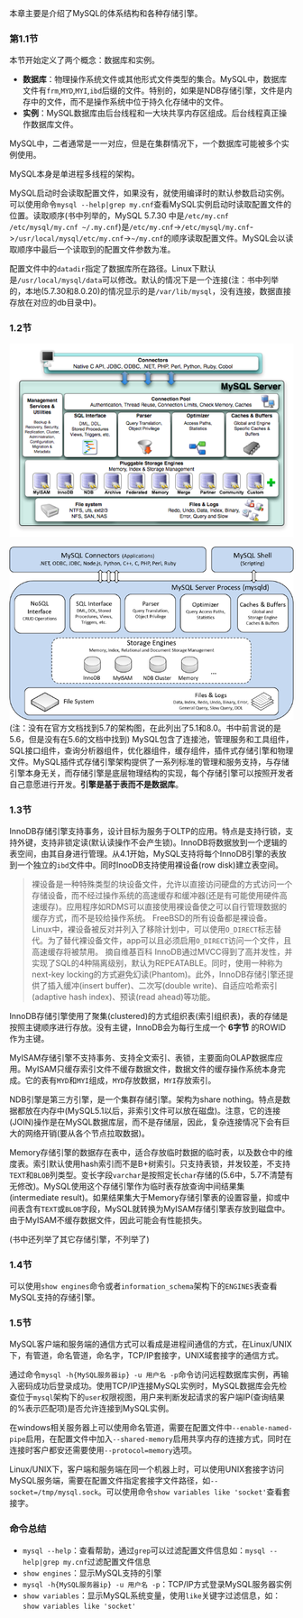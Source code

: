 本章主要是介绍了MySQL的体系结构和各种存储引擎。
### 第1.1节
本节开始定义了两个概念：数据库和实例。
* __数据库__：物理操作系统文件或其他形式文件类型的集合。MySQL中，数据库文件有`frm`,`MYD`,`MYI`,`ibd`后缀的文件。特别的，如果是NDB存储引擎，文件是内存中的文件，而不是操作系统中位于持久化存储中的文件。
* __实例__：MySQL数据库由后台线程和一大块共享内存区组成。后台线程真正操作数据库文件。

MySQL中，二者通常是一一对应，但是在集群情况下，一个数据库可能被多个实例使用。

MySQL本身是单进程多线程的架构。

MySQL启动时会读取配置文件，如果没有，就使用编译时的默认参数启动实例。可以使用命令`mysql --help|grep my.cnf`查看MySQL实例启动时读取配置文件的位置。读取顺序(书中列举的，MySQL 5.7.30 中是`/etc/my.cnf /etc/mysql/my.cnf ~/.my.cnf`)是`/etc/my.cnf`->`/etc/mysql/my.cnf`->`/usr/local/mysql/etc/my.cnf`->`~/my.cnf`的顺序读取配置文件。MySQL会以读取顺序中最后一个读取到的配置文件参数为准。

配置文件中的`datadir`指定了数据库所在路径。Linux下默认是`/usr/local/mysql/data`可以修改。默认的情况下是一个连接(注：书中列举的，本地(5.7.30和8.0.20)的情况显示的是`/var/lib/mysql`，没有连接，数据直接存放在对应的db目录中)。
### 1.2节
![mysql_architecture_5.1.png "5.1架构"](mysql_architecture_5.1.png "5.1架构")

![mysql_architecture_8.0.png "8.0架构"](mysql_architecture_8.0.png "8.0架构")
(注：没有在官方文档找到5.7的架构图，在此列出了5.1和8.0。书中前言说的是5.6，但是没有在5.6的文档中找到)
MySQL包含了连接池，管理服务和工具组件，SQL接口组件，查询分析器组件，优化器组件，缓存组件，插件式存储引擎和物理文件。MySQL插件式存储引擎架构提供了一系列标准的管理和服务支持，与存储引擎本身无关，而存储引擎是底层物理结构的实现，每个存储引擎可以按照开发者自己意愿进行开发。__引擎是基于表而不是数据库__。
### 1.3节
InnoDB存储引擎支持事务，设计目标为服务于OLTP的应用。特点是支持行锁，支持外键，支持非锁定读(默认读操作不会产生锁)。InnoDB将数据放到一个逻辑的表空间，由其自身进行管理。从4.1开始，MySQL支持将每个InnoDB引擎的表放到一个独立的`ibd`文件中。同时InooDB支持使用裸设备(row disk)建立表空间。
>裸设备是一种特殊类型的块设备文件，允许以直接访问硬盘的方式访问一个存储设备，而不经过操作系统的高速缓存和缓冲器(还是有可能使用硬件高速缓存)。应用程序如RDMS可以直接使用裸设备使之可以自行管理数据的缓存方式，而不是较给操作系统。
>FreeBSD的所有设备都是裸设备。
>Linux中，裸设备被反对并列入了移除计划中，可以使用`O_DIRECT`标志替代。为了替代裸设备文件，app可以且必须启用`O_DIRECT`访问一个文件，且高速缓存将被禁用。
>摘自维基百科
InnoDB通过MVCC得到了高并发性，并实现了SQL的4种隔离级别，默认为REPEATABLE。同时，使用一种称为next-key locking的方式避免幻读(Phantom)。此外，InnoDB存储引擎还提供了插入缓冲(insert buffer)、二次写(double write)、自适应哈希索引(adaptive hash index)、预读(read ahead)等功能。

InnoDB存储引擎使用了聚集(clustered)的方式组织表(索引组织表)，表的存储是按照主键顺序进行存放。没有主键，InnoDB会为每行生成一个 __6字节__ 的ROWID作为主键。

MyISAM存储引擎不支持事务、支持全文索引、表锁，主要面向OLAP数据库应用。MyISAM只缓存索引文件不缓存数据文件，数据文件的缓存操作系统本身完成。它的表有`MYD`和`MYI`组成，`MYD`存放数据，`MYI`存放索引。

NDB引擎是第三方引擎，是一个集群存储引擎。架构为share nothing。特点是数据都放在内存中(MySQL5.1以后，非索引文件可以放在磁盘)。注意，它的连接(JOIN)操作是在MySQL数据库层，而不是存储层，因此，复杂连接情况下会有巨大的网络开销(要从各个节点拉取数据)。

Memory存储引擎的数据存在表中，适合存放临时数据的临时表，以及数仓中的维度表。索引默认使用hash索引而不是B+树索引。只支持表锁，并发较差，不支持`TEXT`和`BLOB`列类型。变长字段`varchar`是按照定长`char`存储的(5.6中，5.7不清楚有无修改)。MySQL使用这个存储引擎作为临时表存放查询中间结果集(intermediate result)。如果结果集大于Memory存储引擎表的设置容量，抑或中间表含有`TEXT`或`BLOB`字段，MySQL就转换为MyISAM存储引擎表存放到磁盘中。由于MyISAM不缓存数据文件，因此可能会有性能损失。

(书中还列举了其它存储引擎，不列举了)
### 1.4节
可以使用`show engines`命令或者`information_schema`架构下的`ENGINES`表查看MySQL支持的存储引擎。
### 1.5节
MySQL客户端和服务端的通信方式可以看成是进程间通信的方式，在Linux/UNIX下，有管道，命名管道，命名字，TCP/IP套接字，UNIX域套接字的通信方式。

通过命令`mysql -h{MySQL服务器ip} -u 用户名 -p`命令访问远程数据库实例，再输入密码成功后登录成功。使用TCP/IP连接MySQL实例时，MySQL数据库会先检查位于`mysql`架构下的`user`权限视图，用户来判断发起请求的客户端IP(查询结果的%表示匹配项)是否允许连接到MySQL实例。

在windows相关服务器上可以使用命名管道，需要在配置文件中`--enable-named-pipe`启用，在配置文件中加入`--shared-memory`启用共享内存的连接方式，同时在连接时客户都安还需要使用`--protocol=memory`选项。

Linux/UNIX下，客户端和服务端在同一个机器上时，可以使用UNIX套接字访问MySQL服务端，需要在配置文件指定套接字文件路径，如`--socket=/tmp/mysql.sock`。可以使用命令`show variables like 'socket'`查看套接字。

### 命令总结
* `mysql --help`：查看帮助，通过`grep`可以过滤配置文件信息如：`mysql --help|grep my.cnf`过滤配置文件信息
* `show engines`：显示MySQL支持的引擎
* `mysql -h{MySQL服务器ip} -u 用户名 -p`：TCP/IP方式登录MySQL服务器实例
* `show variables`：显示MySQL系统变量，使用`like`关键字过滤信息，如：`show variables like 'socket'`